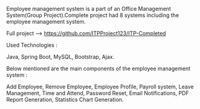 Employee management system is a part of an Office Management System(Group Project).Complete project had 8 systems including the employee management system.

Full project --> https://github.com/ITPProject123/ITP-Completed

Used Technologies :

Java,
Spring Boot,
MySQL,
Bootstrap,
Ajax.

Below mentioned are the main components of the employee management system :

Add Employee,
Remove Employee,
Employee Profile,
Payroll system,
Leave Management,
Time and Attend,
Password Reset,
Email Notifications,
PDF Report Generation,
Statistics Chart Generation.
